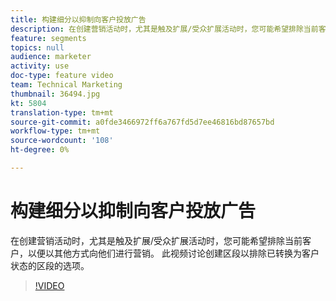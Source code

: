 ```yaml
---
title: 构建细分以抑制向客户投放广告
description: 在创建营销活动时，尤其是触及扩展/受众扩展活动时，您可能希望排除当前客户，以便以其他方式向他们进行营销。 此视频讨论创建区段以排除已转换为客户状态的区段的选项。
feature: segments
topics: null
audience: marketer
activity: use
doc-type: feature video
team: Technical Marketing
thumbnail: 36494.jpg
kt: 5804
translation-type: tm+mt
source-git-commit: a0fde3466972ff6a767fd5d7ee46816bd87657bd
workflow-type: tm+mt
source-wordcount: '108'
ht-degree: 0%

---
```



# 构建细分以抑制向客户投放广告

在创建营销活动时，尤其是触及扩展/受众扩展活动时，您可能希望排除当前客户，以便以其他方式向他们进行营销。 此视频讨论创建区段以排除已转换为客户状态的区段的选项。

>[!VIDEO](https://video.tv.adobe.com/v/36494/?quality=12&learn=on)
